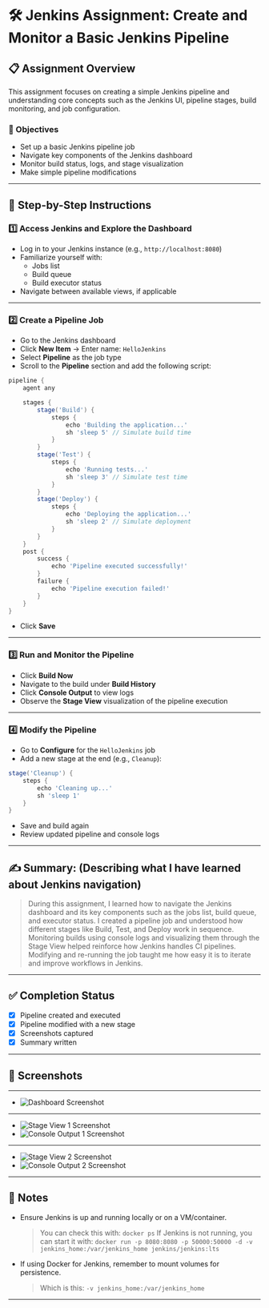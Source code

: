 # 🛠️ Jenkins Assignment: Create and Monitor a Basic Jenkins Pipeline

## 📋 Assignment Overview

This assignment focuses on creating a simple Jenkins pipeline and understanding core concepts such as the Jenkins UI, pipeline stages, build monitoring, and job configuration.

### 🎯 Objectives

- Set up a basic Jenkins pipeline job  
- Navigate key components of the Jenkins dashboard  
- Monitor build status, logs, and stage visualization  
- Make simple pipeline modifications  

---

## 🧭 Step-by-Step Instructions

### 1️⃣ Access Jenkins and Explore the Dashboard

- Log in to your Jenkins instance (e.g., `http://localhost:8080`)
- Familiarize yourself with:
  - Jobs list
  - Build queue
  - Build executor status
- Navigate between available views, if applicable

---

### 2️⃣ Create a Pipeline Job

- Go to the Jenkins dashboard
- Click **New Item** → Enter name: `HelloJenkins`
- Select **Pipeline** as the job type
- Scroll to the **Pipeline** section and add the following script:

```groovy
pipeline {
    agent any

    stages {
        stage('Build') {
            steps {
                echo 'Building the application...'
                sh 'sleep 5' // Simulate build time
            }
        }
        stage('Test') {
            steps {
                echo 'Running tests...'
                sh 'sleep 3' // Simulate test time
            }
        }
        stage('Deploy') {
            steps {
                echo 'Deploying the application...'
                sh 'sleep 2' // Simulate deployment
            }
        }
    }
    post {
        success {
            echo 'Pipeline executed successfully!'
        }
        failure {
            echo 'Pipeline execution failed!'
        }
    }
}
```

* Click **Save**

---

### 3️⃣ Run and Monitor the Pipeline

* Click **Build Now**
* Navigate to the build under **Build History**
* Click **Console Output** to view logs
* Observe the **Stage View** visualization of the pipeline execution

---

### 4️⃣ Modify the Pipeline

* Go to **Configure** for the `HelloJenkins` job
* Add a new stage at the end (e.g., `Cleanup`):

```groovy
stage('Cleanup') {
    steps {
        echo 'Cleaning up...'
        sh 'sleep 1'
    }
}
```

* Save and build again
* Review updated pipeline and console logs

---

## ✍️ Summary: (Describing what I have learned about Jenkins navigation)

> During this assignment, I learned how to navigate the Jenkins dashboard and its key components such as the jobs list, build queue, and executor status. I created a pipeline job and understood how different stages like Build, Test, and Deploy work in sequence. Monitoring builds using console logs and visualizing them through the Stage View helped reinforce how Jenkins handles CI pipelines. Modifying and re-running the job taught me how easy it is to iterate and improve workflows in Jenkins.

---

## ✅ Completion Status

* [x] Pipeline created and executed
* [x] Pipeline modified with a new stage
* [x] Screenshots captured
* [x] Summary written

---

## 📂 Screenshots
---
* ![Dashboard Screenshot](https://github.com/Paras-Minfy/Jenkins-Assignment/blob/main/screenshots/Dashboard.png)
---
* ![Stage View 1 Screenshot](https://github.com/Paras-Minfy/Jenkins-Assignment/blob/main/screenshots/stage%20view%201.png)
* ![Console Output 1 Screenshot](https://github.com/Paras-Minfy/Jenkins-Assignment/blob/main/screenshots/console%20output%201.png)
---
* ![Stage View 2 Screenshot](https://github.com/Paras-Minfy/Jenkins-Assignment/blob/main/screenshots/stage%20view%202.png)
* ![Console Output 2 Screenshot](https://github.com/Paras-Minfy/Jenkins-Assignment/blob/main/screenshots/console%20output%202.png)
---

## 📌 Notes

* Ensure Jenkins is up and running locally or on a VM/container.
  > You can check this with: `docker ps`
  > If Jenkins is not running, you can start it with: `docker run -p 8080:8080 -p 50000:50000 -d -v jenkins_home:/var/jenkins_home jenkins/jenkins:lts`
* If using Docker for Jenkins, remember to mount volumes for persistence.
  > Which is this: `-v jenkins_home:/var/jenkins_home`

---
